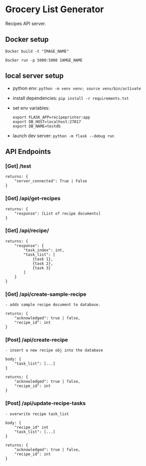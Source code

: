 # Grocery List Generator

Recipes API server.

## Docker setup

`Docker build -t "IMAGE_NAME"`

`Docker run -p 5000:5000 IAMGE_NAME`


## local server setup

- python env: `python -m venv venv; source venv/bin/activate`
- install dependencies: `pip install -r requirements.txt`
- set env variables:

    ```
    export FLASK_APP=recipeprinter:app
    export DB_HOST=localhost:27017
    export DB_NAME=testdb
    ```

- launch dev server: `python -m flask --debug run`

## API Endpoints


### [Get] /test
    returns: {
        "server_connected": True | False
    }

### [Get] /api/get-recipes
    returns: { 
        "response": [List of recipe documents]
    }


### [Get] /api/recipe/<id>
    returns: { 
        "response": {
            "task_index": int,
            "task_list": [
                {task 1},
                {task 2},
                {task 3}
            ]
        }
    }

### [Get] /api/create-sample-recipe
    - adds sample recipe document to database. 

    returns: {
        "acknowledged": true | false,
        "recipe_id": int
    }

### [Post] /api/create-recipe
    - insert a new recipe obj into the database

    body: { 
        "task_list": [...]
    }

    returns: { 
        "acknowledged": true | false,
        "recipe_id": int
    }

### [Post] /api/update-recipe-tasks
    - overwrite recipe task_list

    body: { 
        "recipe_id" int
        "task_list": [...]
    }

    returns: { 
        "acknowledged": true | false,
        "recipe_id": int
    }